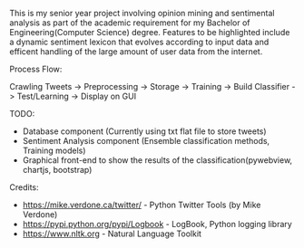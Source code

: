 This is my senior year project involving opinion mining and sentimental analysis as part of the academic requirement for my Bachelor of Engineering(Computer Science) degree.
Features to be highlighted include a dynamic sentiment lexicon that evolves according to input data and efficent handling of the large amount of user data from the internet.

Process Flow:

Crawling Tweets -> Preprocessing -> Storage -> Training -> Build Classifier -> Test/Learning -> Display on GUI


TODO:
- Database component (Currently using txt flat file to store tweets)
- Sentiment Analysis component (Ensemble classification methods, Training models)
- Graphical front-end to show the results of the classification(pywebview, chartjs, bootstrap)

Credits:
- https://mike.verdone.ca/twitter/ - Python Twitter Tools (by Mike Verdone)
- https://pypi.python.org/pypi/Logbook - LogBook, Python logging library
- https://www.nltk.org - Natural Language Toolkit